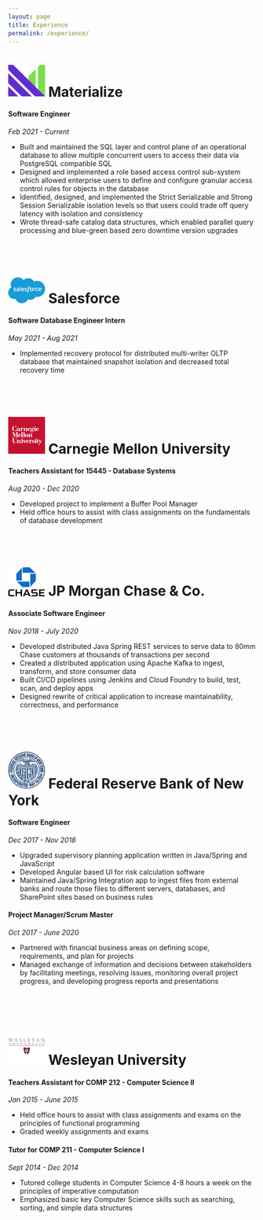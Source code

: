 ```yaml
---
layout: page
title: Experience
permalink: /experience/
---
```



# [<img src="/assets/img/materialize_logo.png" width="75"/>](https://materialize.com/) Materialize
#### **Software Engineer**
*Feb 2021 - Current*
- Built and maintained the SQL layer and control plane of an operational database to allow multiple concurrent users to access their data via PostgreSQL compatible SQL
- Designed and implemented a role based access control sub-system which allowed enterprise users to define and configure granular access control rules for objects in the database
- Identified, designed, and implemented the Strict Serializable and Strong Session Serializable isolation levels so that users could trade off query latency with isolation and consistency
- Wrote thread-safe catalog data structures, which enabled parallel query processing and blue-green based zero downtime version upgrades
<br/>
<br/>

# [<img src="/assets/img/Salesforce-logo.jpg" width="75"/>](https://www.salesforce.com/) Salesforce
#### **Software Database Engineer Intern**
*May 2021 - Aug 2021*
- Implemented recovery protocol for distributed multi-writer OLTP database that maintained snapshot isolation and decreased total recovery time
<br/>
<br/>

# [<img src="/assets/img/cmu-logo.png" width="75"/>](https://www.cmu.edu/) Carnegie Mellon University
#### **Teachers Assistant for 15445 - Database Systems**
*Aug 2020 - Dec 2020*
- Developed project to implement a Buffer Pool Manager
- Held office hours to assist with class assignments on the fundamentals of database development
<br/>
<br/>

# [<img src="/assets/img/chase-logo.png" width="75"/>](https://www.jpmorganchase.com/) JP Morgan Chase & Co.
#### **Associate Software Engineer**
*Nov 2018 - July 2020*
- Developed distributed Java Spring REST services to serve data to 80mm Chase customers at thousands of transactions per second
- Created a distributed application using Apache Kafka to ingest, transform, and store consumer data
- Built CI/CD pipelines using Jenkins and Cloud Foundry to build, test, scan, and deploy apps
- Designed rewrite of critical application to increase maintainability, correctness, and performance
<br/>
<br/>

# [<img src="/assets/img/FRBNY_logo.png" width="75"/>](https://www.newyorkfed.org/) Federal Reserve Bank of New York
#### **Software Engineer**
*Dec 2017 - Nov 2018*
- Upgraded supervisory planning application written in Java/Spring and JavaScript
- Developed Angular based UI for risk calculation software
- Maintained Java/Spring Integration app to ingest files from external banks and route those files to
different servers, databases, and SharePoint sites based on business rules

#### **Project Manager/Scrum Master**
*Oct 2017 - June 2020*
- Partnered with financial business areas on defining scope, requirements, and plan for projects
- Managed exchange of information and decisions between stakeholders by facilitating meetings,
resolving issues, monitoring overall project progress, and developing progress reports and presentations
<br/>
<br/>

# [<img src="/assets/img/wes-logo.png" width="75"/>](https://www.wesleyan.edu/) Wesleyan University
#### **Teachers Assistant for COMP 212 - Computer Science II**
*Jan 2015 - June 2015*
- Held office hours to assist with class assignments and exams on the principles of functional programming
- Graded weekly assignments and exams
  
#### **Tutor for COMP 211 - Computer Science I**
*Sept 2014 - Dec 2014*
- Tutored college students in Computer Science 4-8 hours a week on the principles of imperative computation
- Emphasized basic key Computer Science skills such as searching, sorting, and simple data structures